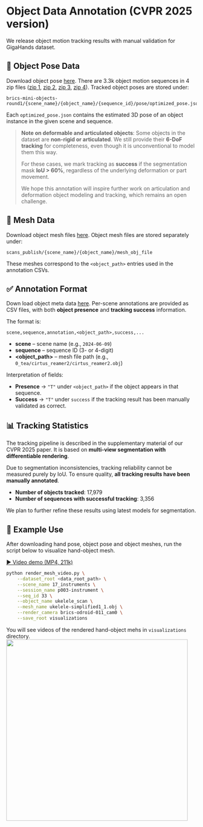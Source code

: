 

# Object Data Annotation (CVPR 2025 version)

We release object motion tracking results with manual validation for GigaHands dataset.


## 📂 Object Pose Data

Download object pose [here](https://app.globus.org/file-manager?origin_id=625b46a5-022a-4908-a8bb-7f2b3e3b382c&origin_path=%2F). There are 3.3k object motion sequences in 4 zip files ([zip 1](https://g-dc7fc0.56197.5898.data.globus.org/pose_jsons_round1_001.zip), [zip 2](https://g-dc7fc0.56197.5898.data.globus.org/pose_jsons_round1_002.zip), [zip 3](https://g-dc7fc0.56197.5898.data.globus.org/pose_jsons_round1_003.zip), [zip 4](https://g-dc7fc0.56197.5898.data.globus.org/pose_jsons_round1_004.zip)).
Tracked object poses are stored under:

```
brics-mini-objects-round1/{scene_name}/{object_name}/{sequence_id}/pose/optimized_pose.json
```

Each `optimized_pose.json` contains the estimated 3D pose of an object instance in the given scene and sequence.

> **Note on deformable and articulated objects**:
> Some objects in the dataset are **non-rigid or articulated**.
> We still provide their **6-DoF tracking** for completeness, even though it is unconventional to model them this way.
>
> For these cases, we mark tracking as **success** if the segmentation mask **IoU > 60%**, regardless of the underlying deformation or part movement.
>
> We hope this annotation will inspire further work on articulation and deformation object modeling and tracking, which remains an open challenge.

## 🧩 Mesh Data

Download object mesh files [here](https://g-852369.56197.5898.data.globus.org/scans_publish.zip). Object mesh files are stored separately under:

```
scans_publish/{scene_name}/{object_name}/mesh_obj_file
```

These meshes correspond to the `<object_path>` entries used in the annotation CSVs.


## ✅ Annotation Format

Down load object meta data [here](https://g-dc7fc0.56197.5898.data.globus.org/object_meta.zip). Per-scene annotations are provided as CSV files, with both **object presence** and **tracking success** information.

The format is:

```
scene,sequence,annotation,<object_path>,success,...
```

* **scene** – scene name (e.g., `2024-06-09`)
* **sequence** – sequence ID (3- or 4-digit)
* **\<object\_path>** – mesh file path (e.g., `0_tea/cirtus_reamer2/cirtus_reamer2.obj`)

Interpretation of fields:

* **Presence** → `"T"` under `<object_path>` if the object appears in that sequence.
* **Success** → `"T"` under `success` if the tracking result has been manually validated as correct.


## 📊 Tracking Statistics

The tracking pipeline is described in the supplementary material of our CVPR 2025 paper. It is based on **multi-view segmentation with differentiable rendering**.

Due to segmentation inconsistencies, tracking reliability cannot be measured purely by IoU. To ensure quality, **all tracking results have been manually annotated**.

* **Number of objects tracked**: 17,979
* **Number of sequences with successful tracking**: 3,356

We plan to further refine these results using latest models for segmentation. 

## 🎥 Example Use

After downloading hand pose, object pose and object meshes, run the script below to visualize hand-object mesh. 

[▶ Video demo (MP4, 211k)](visualizations/17_instruments/p003-instrument_0033/output.mp4)
```bash
python render_mesh_video.py \
    --dataset_root <data_root_path> \
    --scene_name 17_instruments \
    --session_name p003-instrument \
    --seq_id 33 \
    --object_name ukelele_scan \
    --mesh_name ukelele-simplified1_1.obj \
    --render_camera brics-odroid-011_cam0 \
    --save_root visualizations

```

You will see videos of the rendered hand-object mehs in `visualizations` directory.
<img src='visualizations/17_instruments/p003-instrument_0033/output.gif' width=480>